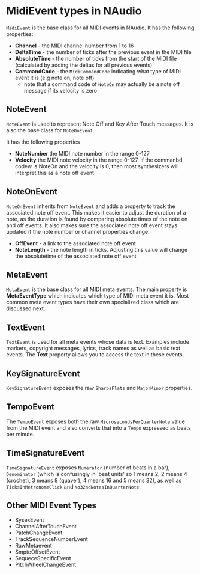 # MidiEvent types in NAudio

`MidiEvent` is the base class for all MIDI events in NAudio. It has the following properties:

 - **Channel** - the MIDI channel number from 1 to 16
- **DeltaTime** - the number of ticks after the previous event in the MIDI file
- **AbsoluteTime** - the number of ticks from the start of the MIDI file (calculated by adding the deltas for all previous events)
- **CommandCode** - the `MidiCommandCode` indicating what type of MIDI event it is (e.g note on, note off)
    - note that a command code of `NoteOn` may actually be a note off message if its velocity is zero

## NoteEvent

`NoteEvent` is used to represent Note Off and Key After Touch messages. It is also the base class for `NoteOnEvent`.

It has the following properties
- **NoteNumber** the MIDI note number in the range 0-127
- **Velocity** the MIDI note velocity in the range 0-127. If the commanbd codew is NoteOn and the velocity is 0, then most synthesizers will interpret this as a note off event

## NoteOnEvent

`NoteOnEvent` inherits from `NoteEvent` and adds a property to track the associated note off event. This makes it easier to adjust the duration of a note, as the duration is found by comparing absolute times of the note on and off events. It also makes sure the associated note off event stays updated if the note number or channel properties change.

- **OffEvent** - a link to the associated note off event
- **NoteLength** - the note length in ticks. Adjusting this value will change the absolutetime of the associated note off event

## MetaEvent

`MetaEvent` is the base class for all MIDI meta events. The main property is **MetaEventType** which indicates which type of MIDI meta event it is. Most common meta event types have their own specialized class which are discussed next.

## TextEvent

`TextEvent` is used for all meta events whose data is text. Examples include markers, copyright messages, lyrics, track names as well as basic text events. The **Text** property allows you to access the text in these events.

## KeySignatureEvent

`KeySignatureEvent` exposes the raw `SharpsFlats` and `MajorMinor` properties.

## TempoEvent

The `TempoEvent` exposes both the raw `MicrosecondsPerQuarterNote` value from the MIDI event and also converts that into a `Tempo` expressed as beats per minute.

## TimeSignatureEvent

`TimeSignatureEvent` exposes `Numerator` (number of beats in a bar), `Denominator` (which is confusingly in 'beat units' so 1 means 2, 2 means 4 (crochet), 3 means 8 (quaver), 4 means 16 and 5 means 32), as well as `TicksInMetronomeClick` and `No32ndNotesInQuarterNote`.

## Other MIDI Event Types

- SysexEvent
- ChannelAfterTouchEvent
- PatchChangeEvent
- TrackSequenceNumberEvent
- RawMetaevent
- SmpteOffsetEvent
- SequeceSpecificEvent
- PitchWheelChangeEvent

